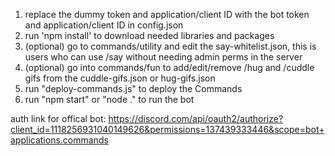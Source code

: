 1. replace the dummy token and application/client ID with the bot token and application/client ID in config.json
2. run 'npm install' to download needed libraries and packages
3. (optional) go to commands/utility and edit the say-whitelist.json, this is users who can use /say without needing admin perms in the server
4. (optional) go into commands/fun to add/edit/remove /hug and /cuddle gifs from the cuddle-gifs.json or hug-gifs.json
5. run "deploy-commands.js" to deploy the Commands
6. run "npm start" or "node ." to run the bot

auth link for offical bot: https://discord.com/api/oauth2/authorize?client_id=1118256931040149626&permissions=137439333446&scope=bot+applications.commands
